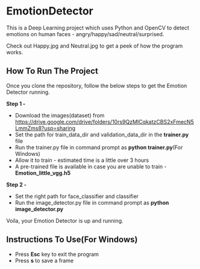 # EmotionDetector

This is a Deep Learning project which uses Python and OpenCV to detect emotions on human faces - angry/happy/sad/neutral/surprised. 

Check out Happy.jpg and Neutral.jpg to get a peek of how the program works.

## How To Run The Project 

Once you clone the repository, follow the below steps to get the Emotion Detector running.

**Step 1 -**

* Download the images(dataset) from https://drive.google.com/drive/folders/10rs9QzMICqkatzCBS2xFmecN5LmmZms8?usp=sharing
* Set the path for train_data_dir and validation_data_dir in the **trainer.py** file
* Run the trainer.py file in command prompt as **python trainer.py**(For Windows)
* Allow it to train - estimated time is a little over 3 hours
* A pre-trained file is available in case you are unable to train - **Emotion_little_vgg.h5**

**Step 2 -**
* Set the right path for face_classifier and classifier
* Run the image_detector.py file in command prompt as **python image_detector.py**

Voila, your Emotion Detector is up and running. 

## Instructions To Use(For Windows)

* Press **Esc** key to exit the program
* Press **s** to save a frame
